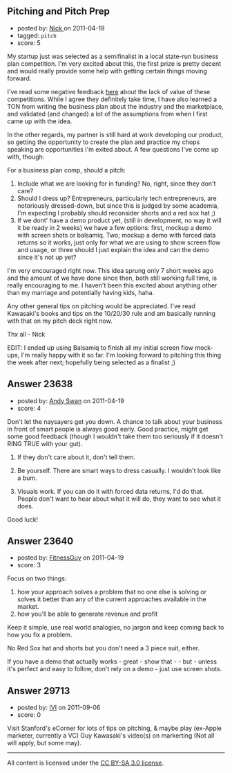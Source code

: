 ## Pitching and Pitch Prep

- posted by: [Nick ](https://stackexchange.com/users/-1/1502-nick) on 2011-04-19
- tagged: `pitch`
- score: 5

My startup just was selected as a semifinalist in a local state-run business plan competition. I'm very excited about this, the first prize is pretty decent and would really provide some help with getting certain things moving forward. 

I've read some negative feedback [here][1] about the lack of value of these competitions. While I agree they definitely take time, I have also learned a TON from writing the business plan about the industry and the marketplace, and validated (and changed) a lot of the assumptions from when I first came up with the idea. 

In the other regards, my partner is still hard at work developing our product, so getting the opportunity to create the plan and practice my chops speaking are opportunities I'm exited about. A few questions I've come up with, though: 

For a business plan comp, should a pitch: 

1. Include what we are looking for in funding? No, right, since they don't care? 
2. Should I dress up? Entrepreneurs, particularly tech entrepreneurs, are notoriously dressed-down, but since this is judged by some academia, I'm expecting I probably should reconsider shorts and a red sox hat ;)
3. If we dont' have a demo product yet, (still in development, no way it will it be ready in 2 weeks) we have a few options: first, mockup a demo with screen shots or balsamiq. Two; mockup a demo with forced data returns so it works, just only for what we are using to show screen flow and usage, or three should I just explain the idea and can the demo since it's not up yet? 

I'm very encouraged right now. This idea sprung only 7 short weeks ago and the amount of we have done since then, both still working full time, is really encouraging to me. I haven't been this excited about anything other than my marriage and potentially having kids, haha. 

Any other general tips on pitching would be appreciated. I've read Kawasaki's books and tips on the 10/20/30 rule and am basically running with that on my pitch deck right now. 

Thx all - Nick 

EDIT: I ended up using Balsamiq to finish all my initial screen flow mock-ups, I'm really happy with it so far. I'm looking forward to pitching this thing the week after next; hopefully being selected as a finalist ;)

  [1]: http://answers.onstartups.com/questions/8812/is-there-value-in-business-plan-pitch-competitions


## Answer 23638

- posted by: [Andy Swan](https://stackexchange.com/users/-1/8683-andy-swan) on 2011-04-19
- score: 4

Don't let the naysayers get you down.  A chance to talk about your business in front of smart people is always good early.  Good practice, might get some good feedback (though I wouldn't take them too seriously if it doesn't RING TRUE with your gut).

1.  If they don't care about it, don't tell them.

2.  Be yourself.  There are smart ways to dress casually.  I wouldn't look like a bum.

3.  Visuals work.  If you can do it with forced data returns, I'd do that.  People don't want to hear about what it will do, they want to see what it does.

Good luck!


## Answer 23640

- posted by: [FitnessGuy](https://stackexchange.com/users/-1/9316-fitnessguy) on 2011-04-19
- score: 3

Focus on two things: 

 1. how your approach solves a problem that no one else is solving or solves it better than any of the current approaches available in the market.
 2. how you'll be able to generate revenue and profit

Keep it simple, use real world analogies, no jargon and keep coming back to how you fix a problem. 

No Red Sox hat and shorts but you don't need a 3 piece suit, either.

If you have a demo that actually works - great - show that - - but - unless it's perfect and easy to follow, don't rely on a demo - just use screen shots.




## Answer 29713

- posted by: [IVI](https://stackexchange.com/users/-1/13159-ivi) on 2011-09-06
- score: 0

Visit Stanford's eCorner for lots of tips on pitching, & maybe play (ex-Apple marketer, currently a VC) Guy Kawasaki's video(s) on markerting (Not all will apply, but some may).



---

All content is licensed under the [CC BY-SA 3.0 license](https://creativecommons.org/licenses/by-sa/3.0/).
